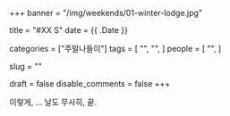 +++
banner = "/img/weekends/01-winter-lodge.jpg"

title = "#XX S"
date = {{ .Date }}

categories = ["주말나들이"]
tags = [
    "",
    "",
]
people = [
    "",
]

slug = ""

draft = false
disable_comments = false
+++

<!--more-->

이렇게, … 날도 무사히, 끝.

